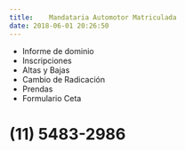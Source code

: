```yaml
---
title:    Mandataria Automotor Matriculada
date: 2018-06-01 20:26:50
---
```


- Informe de dominio
- Inscripciones
- Altas y Bajas
- Cambio de Radicación
- Prendas
- Formulario Ceta

# (11) 5483-2986
